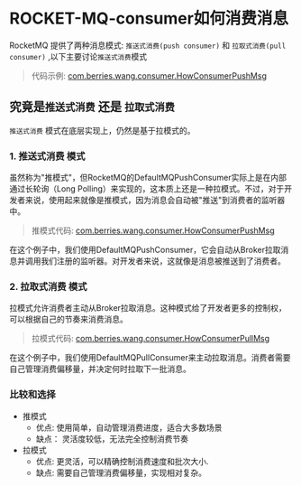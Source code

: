 # ROCKET-MQ-consumer如何消费消息
RocketMQ 提供了两种消息模式: `推送式消费(push consumer)` 和 `拉取式消费(pull consumer)` ,以下主要讨论`推送式消费`模式
> 代码示例: [com.berries.wang.consumer.HowConsumerPushMsg](../001.SOURCE-CODE/002.ROCKET-MQ-DEMO/ROCKET-MQ-DEMO/src/main/java/com/berries/wang/consumer/HowConsumerPushMsg.java)


## 究竟是`推送式消费` 还是 `拉取式消费`
`推送式消费` 模式在底层实现上，仍然是基于拉模式的。

### 1. 推送式消费 模式
虽然称为"推模式"，但RocketMQ的DefaultMQPushConsumer实际上是在内部通过长轮询（Long Polling）来实现的，这本质上还是一种拉模式。不过，对于开发者来说，使用起来就像是推模式，因为消息会自动被"推送"到消费者的监听器中。
> 推模式代码: [com.berries.wang.consumer.HowConsumerPushMsg](../001.SOURCE-CODE/002.ROCKET-MQ-DEMO/ROCKET-MQ-DEMO/src/main/java/com/berries/wang/consumer/HowConsumerPushMsg.java)

在这个例子中，我们使用DefaultMQPushConsumer，它会自动从Broker拉取消息并调用我们注册的监听器。对开发者来说，这就像是消息被推送到了消费者。

### 2. 拉取式消费 模式
拉模式允许消费者主动从Broker拉取消息。这种模式给了开发者更多的控制权，可以根据自己的节奏来消费消息。
> 拉模式代码: [com.berries.wang.consumer.HowConsumerPullMsg](../001.SOURCE-CODE/002.ROCKET-MQ-DEMO/ROCKET-MQ-DEMO/src/main/java/com/berries/wang/consumer/HowConsumerPullMsg.java)

在这个例子中，我们使用DefaultMQPullConsumer来主动拉取消息。消费者需要自己管理消费偏移量，并决定何时拉取下一批消息。
    
### 比较和选择
+ 推模式
  - 优点: 使用简单，自动管理消费进度，适合大多数场景
  - 缺点： 灵活度较低，无法完全控制消费节奏
+ 拉模式
  - 优点: 更灵活，可以精确控制消费速度和批次大小.
  - 缺点: 需要自己管理消费偏移量，实现相对复杂。
